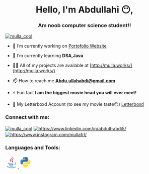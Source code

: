 <h1 align="center">Hello, I'm Abdullahi 😶,</h1>
<h3 align="center">Am noob computer science student!!</h3>

<p align="left"> <a href="https://twitter.com/mulla_cool" target="blank"><img src="https://img.shields.io/twitter/follow/mulla_cool?logo=twitter&style=for-the-badge" alt="mulla_cool" /></a> </p>

- 🔭 I’m currently working on [Portofolio Website](mulla.works)

- 🌱 I’m currently learning **DSA,Java**

- 👨‍💻 All of my projects are available at [http://mulla.works/](http://mulla.works/)

- 📫 How to reach me **Abdu.ullahabdi@gmail.com**

- ⚡ Fun fact **I am the biggest movie head you will ever meet!**

- 📀 My Letterboxd Account (to see my movie taste😶) [Letterboxd](https://letterboxd.com/Mulla759/)

<h3 align="left">Connect with me:</h3>
<p align="left">
<a href="https://twitter.com/mulla_cool" target="blank"><img align="center" src="https://raw.githubusercontent.com/rahuldkjain/github-profile-readme-generator/master/src/images/icons/Social/twitter.svg" alt="mulla_cool" height="30" width="40" /></a>
<a href="https://linkedin.com/in/https://www.linkedin.com/in/abdull-abdi5/" target="blank"><img align="center" src="https://raw.githubusercontent.com/rahuldkjain/github-profile-readme-generator/master/src/images/icons/Social/linked-in-alt.svg" alt="https://www.linkedin.com/in/abdull-abdi5/" height="30" width="40" /></a>
<a href="https://instagram.com/https://www.instagram.com/mullafrl/" target="blank"><img align="center" src="https://raw.githubusercontent.com/rahuldkjain/github-profile-readme-generator/master/src/images/icons/Social/instagram.svg" alt="https://www.instagram.com/mullafrl/" height="30" width="40" /></a>
</p>

<h3 align="left">Languages and Tools:</h3>
<p align="left"> <a href="https://www.java.com" target="_blank" rel="noreferrer"> <img src="https://raw.githubusercontent.com/devicons/devicon/master/icons/java/java-original.svg" alt="java" width="40" height="40"/> </a> <a href="https://www.python.org" target="_blank" rel="noreferrer"> <img src="https://raw.githubusercontent.com/devicons/devicon/master/icons/python/python-original.svg" alt="python" width="40" height="40"/> </a> </p>
